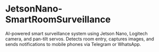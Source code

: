 # JetsonNano-SmartRoomSurveillance
AI-powered smart surveillance system using Jetson Nano, Logitech camera, and pan-tilt servos. Detects room entry, captures images, and sends notifications to mobile phones via Telegram or WhatsApp.
